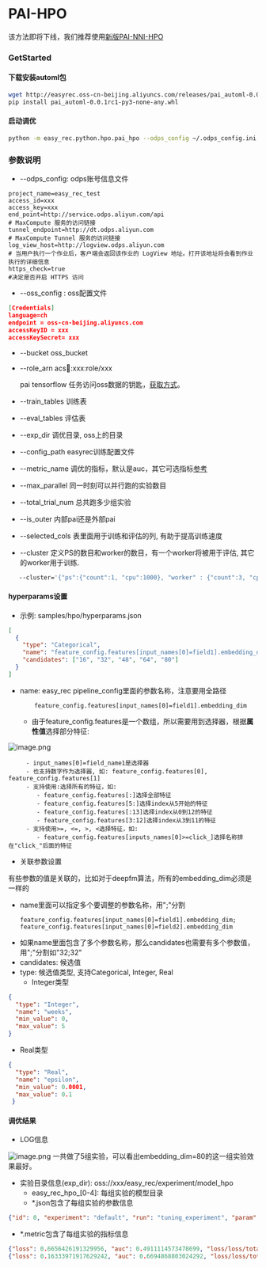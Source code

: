 # PAI-HPO

该方法即将下线，我们推荐使用[新版PAI-NNI-HPO](../automl/pai_nni_hpo.md)

### GetStarted

#### 下载安装automl包

```bash
wget http://easyrec.oss-cn-beijing.aliyuncs.com/releases/pai_automl-0.0.1rc1-py3-none-any.whl
pip install pai_automl-0.0.1rc1-py3-none-any.whl
```

#### 启动调优

```bash
python -m easy_rec.python.hpo.pai_hpo --odps_config ~/.odps_config.ini --oss_config ~/.ossutilconfig --bucket oss://xxx --role_arn acs:ram::xxx:role/xxx --hyperparams samples/hpo/hyperparams.json  --exp_dir easy_rec_test/experiment/model_hpo  --train_tables train_longonehot_4deepfm_20 --eval_tables test_longonehot_4deepfm_20 --config_path oss://xxx/easy_rec_test/dwd_avazu_hpo.config
```

### 参数说明

- --odps_config: odps账号信息文件

```
project_name=easy_rec_test
access_id=xxx
access_key=xxx
end_point=http://service.odps.aliyun.com/api
# MaxCompute 服务的访问链接
tunnel_endpoint=http://dt.odps.aliyun.com
# MaxCompute Tunnel 服务的访问链接
log_view_host=http://logview.odps.aliyun.com
# 当用户执行一个作业后，客户端会返回该作业的 LogView 地址。打开该地址将会看到作业执行的详细信息
https_check=true
#决定是否开启 HTTPS 访问
```

- --oss_config : oss配置文件

```json
[Credentials]
language=ch
endpoint = oss-cn-beijing.aliyuncs.com
accessKeyID = xxx
accessKeySecret= xxx
```

- --bucket   oss_bucket

- --role_arn   acs:ram::xxx:role/xxx

  pai tensorflow 任务访问oss数据的钥匙，[获取方式](https://help.aliyun.com/document_detail/190477.html?spm=h2-url-1)。

- --train_tables 训练表

- --eval_tables 评估表

- --exp_dir 调优目录, oss上的目录

- --config_path  easyrec训练配置文件

- --metric_name  调优的指标，默认是auc，其它可选指标[参考](../eval.md)

- --max_parallel   同一时刻可以并行跑的实验数目

- --total_trial_num  总共跑多少组实验

- --is_outer 内部pai还是外部pai

- --selected_cols 表里面用于训练和评估的列, 有助于提高训练速度

- --cluster 定义PS的数目和worker的数目，有一个worker将被用于评估, 其它的worker用于训练.

```bash
   --cluster='{"ps":{"count":1, "cpu":1000}, "worker" : {"count":3, "cpu":1000, "gpu":100, "memory":40000}}'
```

#### hyperparams设置

- 示例: samples/hpo/hyperparams.json

```json
[
  {
    "type": "Categorical",
    "name": "feature_config.features[input_names[0]=field1].embedding_dim",
    "candidates": ["16", "32", "48", "64", "80"]
  }
]
```

- name:  easy_rec pipeline_config里面的参数名称，注意要用全路径
  ```
      feature_config.features[input_names[0]=field1].embedding_dim
  ```
  - 由于feature_config.features是一个数组，所以需要用到选择器，根据**属性值**选择部分特征:

![image.png](../../images/automl/pai_field.png)

```
     - input_names[0]=field_name1是选择器
     - 也支持数字作为选择器, 如: feature_config.features[0], feature_config.features[1]
     - 支持使用:选择所有的特征，如:
        - feature_config.features[:]选择全部特征
        - feature_config.features[5:]选择index从5开始的特征
        - feature_config.features[:13]选择index从0到12的特征
        - feature_config.features[3:12]选择index从3到11的特征
     - 支持使用>=, <=, >, <选择特征，如:
        - feature_config.features[inputs_names[0]>=click_]选择名称排在"click_"后面的特征
```

- 关联参数设置

有些参数的值是关联的，比如对于deepfm算法，所有的embedding_dim必须是一样的

- name里面可以指定多个要调整的参数名称，用";"分割
  ```
  feature_config.features[input_names[0]=field1].embedding_dim;
  feature_config.features[input_names[0]=field2].embedding_dim
  ```
- 如果name里面包含了多个参数名称，那么candidates也需要有多个参数值，用";"分割如"32;32"
- candidates: 候选值
- type: 候选值类型, 支持Categorical, Integer, Real
  - Integer类型

```json
{
  "type": "Integer",
  "name": "weeks",
  "min_value": 0,
  "max_value": 5
}
```

- Real类型

```json
{
  "type": "Real",
  "name": "epsilon",
  "min_value": 0.0001,
  "max_value": 0.1
 }
```

#### 调优结果

- LOG信息

![image.png](../../images/automl/pai_log.png)
一共做了5组实验，可以看出embedding_dim=80的这一组实验效果最好。

- 实验目录信息(exp_dir): oss://xxx/easy_rec/experiment/model_hpo
  - easy_rec_hpo\_\[0-4\]: 每组实验的模型目录
  - \*.json包含了每组实验的参数信息

```json
{"id": 0, "experiment": "default", "run": "tuning_experiment", "param": {"feature_config.features[input_names[0]=field1].embedding_dim;feature_config.features[input_names[0]=field20].embedding_dim": "32;32"}, "checkpoint_id": -1, "custom": {}}
```

- \*.metric包含了每组实验的指标信息

```json
{"loss": 0.6656426191329956, "auc": 0.4911114573478699, "loss/loss/total_loss": 0.6656426191329956, "global_step": 0, "loss/loss/cross_entropy_loss": 0.6656426191329956}
{"loss": 0.16333971917629242, "auc": 0.6694868803024292, "loss/loss/total_loss": 0.16333971917629242, "global_step": 1000, "loss/loss/cross_entropy_loss": 0.16333971917629242}
```
